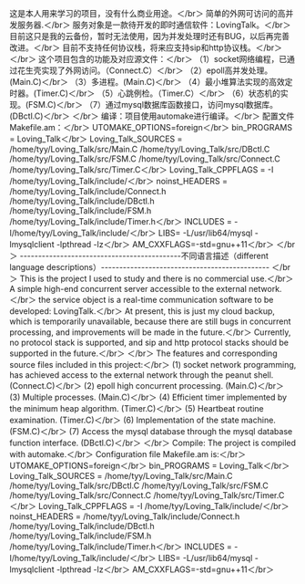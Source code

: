 这是本人用来学习的项目，没有什么商业用途。＜/br＞
简单的外网可访问的高并发服务器.＜/br＞
服务对象是一款待开发的即时通信软件：LovingTalk。＜/br＞
目前这只是我的云备份，暂时无法使用，因为并发处理时还有BUG，以后再完善改进。＜/br＞
目前不支持任何协议栈，将来应支持sip和http协议栈。＜/br＞
＜/br＞
这个项目包含的功能及对应源文件：＜/br＞
（1）socket网络编程，已通过花生壳实现了外网访问。（Connect.C）＜/br＞
（2）epoll高并发处理。(Main.C)＜/br＞
（3）多进程。(Main.C)＜/br＞
（4）最小堆算法实现的高效定时器。(Timer.C)＜/br＞
（5）心跳例检。（Timer.C）＜/br＞
（6）状态机的实现。(FSM.C)＜/br＞
（7）通过mysql数据库函数接口，访问mysql数据库。(DBctl.C)＜/br＞
＜/br＞
编译：项目使用automake进行编译。＜/br＞
配置文件Makefile.am：＜/br＞
UTOMAKE_OPTIONS=foreign＜/br＞
bin_PROGRAMS = Loving_Talk＜/br＞
Loving_Talk_SOURCES = /home/tyy/Loving_Talk/src/Main.C /home/tyy/Loving_Talk/src/DBctl.C /home/tyy/Loving_Talk/src/FSM.C /home/tyy/Loving_Talk/src/Connect.C /home/tyy/Loving_Talk/src/Timer.C＜/br＞
Loving_Talk_CPPFLAGS = -I /home/tyy/Loving_Talk/include/＜/br＞
noinst_HEADERS = /home/tyy/Loving_Talk/include/Connect.h /home/tyy/Loving_Talk/include/DBctl.h /home/tyy/Loving_Talk/include/FSM.h /home/tyy/Loving_Talk/include/Timer.h＜/br＞
INCLUDES = -I/home/tyy/Loving_Talk/include/＜/br＞
LIBS= -L/usr/lib64/mysql -lmysqlclient -lpthread -lz＜/br＞
AM_CXXFLAGS=-std=gnu++11＜/br＞
＜/br＞
--------------------------------------------不同语言描述（different language descriptions）----------------------------------------------
＜/br＞
This is the project I used to study and there is no commercial use.＜/br＞
A simple high-end concurrent server accessible to the external network.＜/br＞
the service object is a real-time communication software to be developed: LovingTalk.＜/br＞
At present, this is just my cloud backup, which is temporarily unavailable, because there are still bugs in concurrent processing, and improvements will be made in the future.＜/br＞
Currently, no protocol stack is supported, and sip and http protocol stacks should be supported in the future.＜/br＞
＜/br＞
The features and corresponding source files included in this project:＜/br＞
(1) socket network programming, has achieved access to the external network through the peanut shell. (Connect.C)＜/br＞
(2) epoll high concurrent processing. (Main.C)＜/br＞
(3) Multiple processes. (Main.C)＜/br＞
(4) Efficient timer implemented by the minimum heap algorithm. (Timer.C)＜/br＞
(5) Heartbeat routine examination. (Timer.C)＜/br＞
(6) Implementation of the state machine. (FSM.C)＜/br＞
(7) Access the mysql database through the mysql database function interface. (DBctl.C)＜/br＞
＜/br＞
Compile: The project is compiled with automake.＜/br＞
Configuration file Makefile.am is:＜/br＞
UTOMAKE_OPTIONS=foreign＜/br＞
bin_PROGRAMS = Loving_Talk＜/br＞
Loving_Talk_SOURCES = /home/tyy/Loving_Talk/src/Main.C /home/tyy/Loving_Talk/src/DBctl.C /home/tyy/Loving_Talk/src/FSM.C /home/tyy/Loving_Talk/src/Connect.C /home/tyy/Loving_Talk/src/Timer.C＜/br＞
Loving_Talk_CPPFLAGS = -I /home/tyy/Loving_Talk/include/＜/br＞
noinst_HEADERS = /home/tyy/Loving_Talk/include/Connect.h /home/tyy/Loving_Talk/include/DBctl.h /home/tyy/Loving_Talk/include/FSM.h /home/tyy/Loving_Talk/include/Timer.h＜/br＞
INCLUDES = -I/home/tyy/Loving_Talk/include/＜/br＞
LIBS= -L/usr/lib64/mysql -lmysqlclient -lpthread -lz＜/br＞
AM_CXXFLAGS=-std=gnu++11＜/br＞
